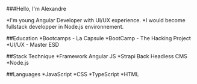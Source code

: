 ###Hello, I'm Alexandre

*I'm young Angular Developer with UI/UX experience.
*I would become fullstack developper in Node.js environnement.

##Education
*Bootcamps - La Capsule
*BootCamp - The Hacking Project
*UI/UX - Master ESD

##Stack Technique
*Framework Angular JS
*Strapi Back Headless CMS
*Node.js

##Languages
*JavaScript
*CSS
*TypeScript
*HTML
